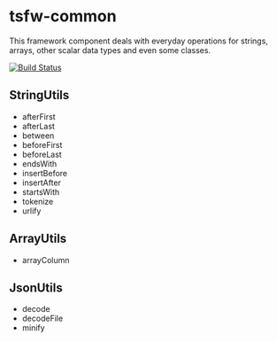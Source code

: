 tsfw-common
===========
This framework component deals with everyday operations for strings, arrays, other scalar data types and even some classes.

[![Build Status](https://travis-ci.org/TiMESPLiNTER/tsfw-common.svg)](https://travis-ci.org/TiMESPLiNTER/tsfw-common)

StringUtils
-----------
* afterFirst
* afterLast
* between
* beforeFirst
* beforeLast
* endsWith
* insertBefore
* insertAfter
* startsWith
* tokenize
* urlify

ArrayUtils
----------
* arrayColumn

JsonUtils
---------
* decode
* decodeFile
* minify